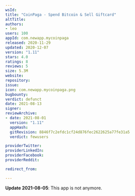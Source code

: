 ```yaml
---
wsId: 
title: "CoinPaga - Spend Bitcoin & Sell Giftcard"
altTitle: 
authors:
- leo
users: 100
appId: com.newapp.mycoinpaga
released: 2020-11-29
updated: 2020-12-07
version: "1.11"
stars: 4.0
ratings: 8
reviews: 5
size: 5.3M
website: 
repository: 
issue: 
icon: com.newapp.mycoinpaga.png
bugbounty: 
verdict: defunct
date: 2021-08-13
signer: 
reviewArchive:
- date: 2021-08-01
  version: "1.11"
  appHash: 
  gitRevision: 8846f7c2efdc1cf24d876fec2622625a77fe31a5
  verdict: fewusers

providerTwitter: 
providerLinkedIn: 
providerFacebook: 
providerReddit: 

redirect_from:

---
```



**Update 2021-08-05**: This app is not anymore.
